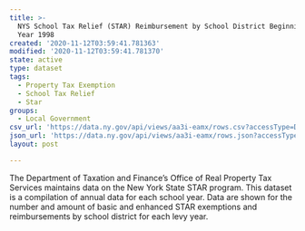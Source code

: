 ```yaml
---
title: >-
  NYS School Tax Relief (STAR) Reimbursement by School District Beginning Levy
  Year 1998
created: '2020-11-12T03:59:41.781363'
modified: '2020-11-12T03:59:41.781370'
state: active
type: dataset
tags:
  - Property Tax Exemption
  - School Tax Relief
  - Star
groups:
  - Local Government
csv_url: 'https://data.ny.gov/api/views/aa3i-eamx/rows.csv?accessType=DOWNLOAD'
json_url: 'https://data.ny.gov/api/views/aa3i-eamx/rows.json?accessType=DOWNLOAD'
layout: post

---
```

The Department of Taxation and Finance’s Office of Real Property Tax Services maintains data on the New York State STAR program.  This dataset is a compilation of annual data for each school year.  Data are shown for the number and amount of basic and enhanced STAR exemptions and reimbursements by school district for each levy year.
